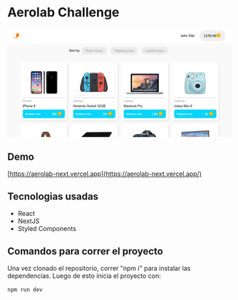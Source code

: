 # Aerolab Challenge

![screenshoot](https://raw.githubusercontent.com/solisjoaquin/solisjoaquin/master/aerolab-challenge-screenshot.PNG)

## Demo

[https://aerolab-next.vercel.app](https://aerolab-next.vercel.app/)

## Tecnologias usadas

* React
* NextJS
* Styled Components 

## Comandos para correr el proyecto

Una vez clonado el repositorio, correr "npm i" para instalar las dependencias. Luego de esto inicia el proyecto con:

```
npm run dev
```